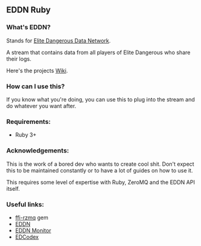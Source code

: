 EDDN Ruby
---

### What's EDDN?

Stands for [Elite Dangerous Data Network](https://github.com/EDCD/EDDN).

A stream that contains data from all players of Elite Dangerous who share their logs.

Here's the projects [Wiki](https://github.com/EDCD/EDDN/wiki).

### How can I use this?

If you know what you're doing, you can use this to plug into the stream and do whatever you want after.

### Requirements:

* Ruby 3+

### Acknowledgements:

This is the work of a bored dev who wants to create cool shit. Don't expect this to be maintained constantly or to have a lot of guides on how to use it.

This requires some level of expertise with Ruby, ZeroMQ and the EDDN API itself.

### Useful links:

* [ffi-rzmq](https://github.com/chuckremes/ffi-rzmq) gem
* [EDDN](https://github.com/EDCD/EDDN)
* [EDDN Monitor](https://eddn.edcd.io)
* [EDCodex](http://edcodex.info)
